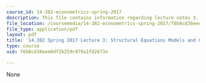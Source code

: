 ```yaml
---
course_id: 14-382-econometrics-spring-2017
description: This file contains information regarding lecture notes 3.
file_location: /coursemedia/14-382-econometrics-spring-2017/f6b8cd36eee8df2b259c979a1fd2673e_MIT14_382S17_lec3.pdf
file_type: application/pdf
layout: pdf
title: '14.382 Spring 2017 Lecture 3: Structural Equations Models and GMM'
type: course
uid: f6b8cd36eee8df2b259c979a1fd2673e

---
```

None